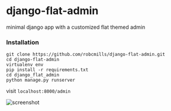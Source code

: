 # django-flat-admin

minimal django app with a customized flat themed admin

### Installation

```
git clone https://github.com/robcmills/django-flat-admin.git
cd django-flat-admin
virtualenv env
pip install -r requirements.txt
cd django_flat_admin
python manage.py runserver
```

visit `localhost:8000/admin`

![screenshot](http://i.imgur.com/7gJK9QA.png)
